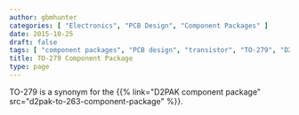```yaml
---
author: gbmhunter
categories: [ "Electronics", "PCB Design", "Component Packages" ]
date: 2015-10-25
draft: false
tags: [ "component packages", "PCB design", "transistor", "TO-279", "D2PAK" ]
title: TO-279 Component Package
type: page
---
```


TO-279 is a synonym for the {{% link="D2PAK component package" src="d2pak-to-263-component-package" %}}.

